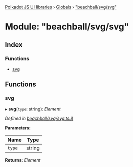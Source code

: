 [Polkadot JS UI libraries](../README.md) › [Globals](../globals.md) › ["beachball/svg/svg"](_beachball_svg_svg_.md)

# Module: "beachball/svg/svg"

## Index

### Functions

* [svg](_beachball_svg_svg_.md#svg)

## Functions

###  svg

▸ **svg**(`type`: string): *Element*

*Defined in [beachball/svg/svg.ts:8](https://github.com/polkadot-js/ui/blob/990d4394a/packages/ui-shared/src/icons/beachball/svg/svg.ts#L8)*

**Parameters:**

Name | Type |
------ | ------ |
`type` | string |

**Returns:** *Element*
